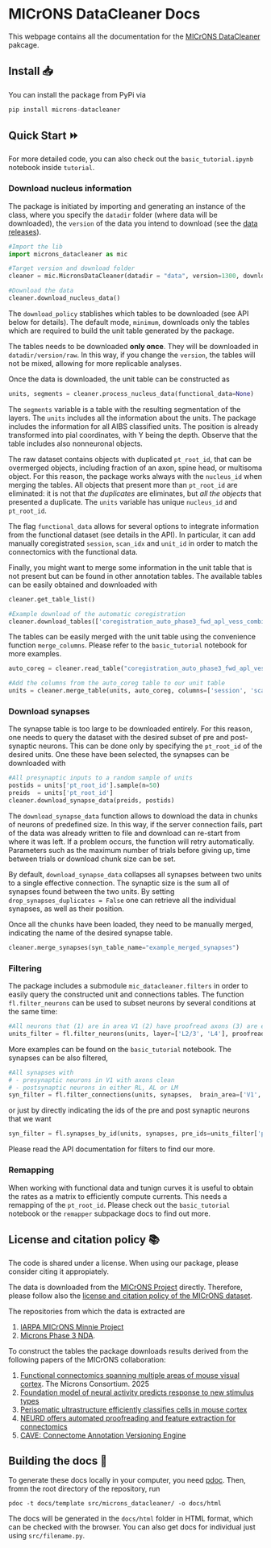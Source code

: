 # MICrONS DataCleaner Docs

This webpage contains all the documentation for the [MICrONS DataCleaner](https://github.com/margheritapremi/MICrONS-datacleaner) pakcage. 

## Install 📥

You can install the package from PyPi via 

```python
pip install microns-datacleaner
```

## Quick Start ⏩

For more detailed code, you can also check out the `basic_tutorial.ipynb` notebook inside `tutorial`.

### Download nucleus information 

The package is initiated by importing and generating an instance of the class, where you specify the `datadir` folder (where data will be downloaded), the `version` of the data you intend to download (see the [data releases](https://www.microns-explorer.org/manifests)).

```python
#Import the lib
import microns_datacleaner as mic

#Target version and download folder
cleaner = mic.MicronsDataCleaner(datadir = "data", version=1300, download_policy='minimum') 

#Download the data
cleaner.download_nucleus_data()
```

The `download_policy` stablishes which tables to be downloaded (see API below for details). The default mode, `minimum`, downloads only the tables which are required to build the unit table generated by the package.

The tables needs to be downloaded **only once**. They will be downloaded in `datadir/version/raw`. In this way, if you change the `version`, the tables will not be mixed, allowing for more replicable analyses.

Once the data is downloaded, the unit table can be constructed as 

```python
units, segments = cleaner.process_nucleus_data(functional_data=None)
```

The `segments` variable is a table with the resulting segmentation of the layers. The `units` includes all the information about the units. The package includes the information for all AIBS classified units. The position is already transformed into pial coordinates, with Y being the depth. Observe that the table includes also nonneuronal objects.

The raw dataset contains objects with duplicated `pt_root_id`, that can be overmerged objects, including fraction of an axon, spine head, or multisoma object. For this reason, the package works always with the `nucleus_id` when merging the tables. All objects that present more than `pt_root_id` are eliminated: it is not that _the duplicates_ are eliminates, but _all the objects_ that presented a duplicate. The `units` variable has unique `nucleus_id` and `pt_root_id`.

The flag `functional_data` allows for several options to integrate information from the functional dataset (see details in the API). In particular, it can add manually coregistrated `session`, `scan_idx` and `unit_id` in order to match the connectomics with the functional data. 

Finally, you might want to merge some information in the unit table that is not present but can be found in other annotation tables. The available tables can be easily obtained and downloaded with

```python
cleaner.get_table_list()

#Example download of the automatic coregistration
cleaner.download_tables(['coregistration_auto_phase3_fwd_apl_vess_combined_v2'])
```

The tables can be easily merged with the unit table using the convenience function `merge_columns`. Please refer to the `basic_tutorial` notebook for more examples.

```python
auto_coreg = cleaner.read_table("coregistration_auto_phase3_fwd_apl_vess_combined_v2")

#Add the columns from the auto_coreg table to our unit table
units = cleaner.merge_table(units, auto_coreg, columns=['session', 'scan_idx', 'unit_id', 'score'])
```

### Download synapses

The synapse table is too large to be downloaded entirely. For this reason, one needs to query the dataset with the desired subset of pre and post-synaptic neurons. This can be done only by specifying the `pt_root_id` of the desired units. One these have been selected, the synapses can be downloaded with    

```python
#All presynaptic inputs to a random sample of units 
postids = units['pt_root_id'].sample(n=50)
preids  = units['pt_root_id']
cleaner.download_synapse_data(preids, postids)
```
The `download_synapse_data` function allows to download the data in chunks of neurons of predefined size. In this way, if the server connection fails, part of the data was already written to file and download can re-start from where it was left. If a problem occurs, the function will retry automatically. Parameters such as the maximum number of trials before giving up, time between trials or download chunk size can be set. 

By default, `download_synapse_data` collapses all synapses between two units to a single effective connection. The synaptic size is the sum all of synapses found between the two units. By setting `drop_synapses_duplicates = False` one can retrieve all the individual synapses, as well as their position.  

Once all the chunks have been loaded, they need to be manually merged, indicating the name of the desired synapse table. 

```python
cleaner.merge_synapses(syn_table_name="example_merged_synapses")
```

### Filtering

The package includes a submodule `mic_datacleaner.filters` in order to easily query the constructed unit and connections tables. The function `fl.filter_neurons` can be used to subset neurons by several conditions at the same time:

```python
#All neurons that (1) are in area V1 (2) have proofread axons (3) are either in L2/3 or L4 
units_filter = fl.filter_neurons(units, layer=['L2/3', 'L4'], proofread='ax_clean', brain_area='V1')
```

More examples can be found on the `basic_tutorial` notebook. The synapses can be also filtered, 

```python
#All synapses with 
# - presynaptic neurons in V1 with axons clean
# - postsynaptic neurons in either RL, AL or LM
syn_filter = fl.filter_connections(units, synapses,  brain_area=['V1', ['RL', 'AL', 'LM']], proofread=['ax_clean', None]) 
```
or just by directly indicating the ids of the pre and post synaptic neurons that we want 

```python
syn_filter = fl.synapses_by_id(units, synapses, pre_ids=units_filter['pt_root_id'], post_ids=None) 
```

Please read the API documentation for filters to find our more.

### Remapping

When working with functional data and tunign curves it is useful to obtain the rates as a matrix to efficiently compute currents. This needs a remapping of the `pt_root_id`. Please check out the `basic_tutorial` notebook or the `remapper` subpackage docs to find out more.


## License and citation policy 📚

The code is shared under a license. When using our package, please consider citing it appropiately.

The data is downloaded from the [MICrONS Project](https://www.microns-explorer.org/) directly. Therefore, please follow also the [license and citation policy of the MICrONS dataset](https://www.microns-explorer.org/citation-policy). 

The repositories from which the data is extracted are 

1. [IARPA MICrONS Minnie Project](https://doi.org/10.60533/BOSS-2021-T0SY) 
2. [Microns Phase 3 NDA](https://github.com/cajal/microns_phase3_nda). 

To construct the tables the package downloads results derived from the following papers of the MICrONS collaboration: 

1. [Functional connectomics spanning multiple areas of mouse visual cortex](https://doi.org/10.1038/s41586-025-08790-w). The Microns Consortium. 2025 
2. [Foundation model of neural activity predicts response to new stimulus types](https://doi.org/10.1038/s41586-025-08829-y)
3. [Perisomatic ultrastructure efficiently classifies cells in mouse cortex](http://doi.org/10.1038/s41586-024-07765-7)
4. [NEURD offers automated proofreading and feature extraction for connectomics](https://doi.org/)
5. [CAVE: Connectome Annotation Versioning Engine](https://doi.org/10.1038/s41592-024-02426-z)

## Building the docs 📜 

To generate these docs locally in your computer, you need [pdoc](https://pdoc.dev/). Then, fromn the root directory of the repository, run

```
pdoc -t docs/template src/microns_datacleaner/ -o docs/html
```

The docs will be generated in the `docs/html` folder in HTML format, which can be checked with the browser. You can also get docs for individual just using `src/filename.py`.

